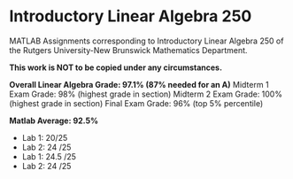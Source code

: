 # Introductory Linear Algebra 250
MATLAB Assignments corresponding to Introductory Linear Algebra 250 of the Rutgers University-New Brunswick Mathematics Department.

**This work is NOT to be copied under any circumstances.**

**Overall Linear Algebra Grade: 97.1% (87% needed for an A)**
Midterm 1 Exam Grade: 98% (highest grade in section)
Midterm 2 Exam Grade: 100% (highest grade in section)
Final Exam Grade: 96% (top 5% percentile)

**Matlab Average: 92.5%**
* Lab 1: 20/25
* Lab 2: 24 /25
* Lab 1: 24.5 /25
* Lab 2: 24 /25
